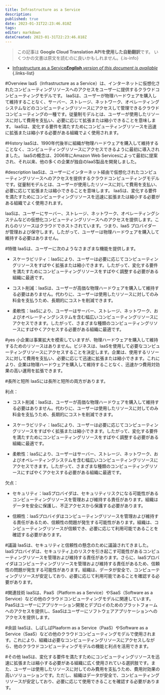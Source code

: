 ```yaml
---
title: Infrastructure as a Service
description: 
published: true
date: 2023-01-31T22:23:46.818Z
tags: 
editor: markdown
dateCreated: 2023-01-31T22:23:46.818Z
---
```


> この記事は **Google Cloud Translation APIを使用した自動翻訳**です。
いくつかの文書は原文を読むのに良いかもしれません。{.is-info}

- [Infrastructure as a Service***English** version of this document is available*](/en/Knowledge-base/Dictionary/infrastructure-as-a-service)
{.links-list}


#Overview
IaaS（Infrastructure as a Service）は、インターネットに仮想化されたコンピューティングリソースへのアクセスをユーザーに提供するクラウドコンピューティングモデルです。 IaaSは、ユーザーが物理ハードウェアを購入して維持することなく、サーバー、ストレージ、ネットワーク、オペレーティングシステムなどのコンピューティングリソースにアクセスして管理できるクラウドコンピューティングの一種です。従量制モデルとは、ユーザーが使用したリソースに対して費用を支払い、必要に応じて拡張または縮小できることを意味します。 IaaSは、変化する要件を満たすためにコンピューティングリソースを迅速に拡張または縮小する必要がある組織でよく使用されます。

#History
IaaSは、1990年代後半に組織が物理ハードウェアを購入して維持することなく、コンピューティングリソースにアクセスできるように最初に導入されました。 IaaSの概念は、2006年にAmazon Web Servicesによって最初に提案され、それ以来、他の多くの企業が独自のIaaS製品を開発しました。

#description
IaaSは、ユーザーにインターネット経由で仮想化されたコンピューティングリソースへのアクセスを提供するクラウドコンピューティングモデルです。従量制モデルとは、ユーザーが使用したリソースに対して費用を支払い、必要に応じて拡張または縮小できることを意味します。 IaaSは、変化する要件を満たすためにコンピューティングリソースを迅速に拡張または縮小する必要がある組織でよく使用されます。

IaaSは、ユーザーにサーバー、ストレージ、ネットワーク、オペレーティングシステムなどの仮想化コンピューティングリソースへのアクセスを提供します。これらのリソースはクラウドでホストされています。つまり、IaaS プロバイダーが管理および保守します。したがって、ユーザーは物理ハードウェアを購入して維持する必要はありません。

#特徴
IaaSは、ユーザーに次のようなさまざまな機能を提供します。

- スケーラビリティ：IaaSにより、ユーザーは必要に応じてコンピューティングリソースをすばやく拡張または縮小できます。したがって、変化する要件を満たすためにコンピューティングリソースをすばやく調整する必要がある組織に最適です。

- コスト削減：IaaSは、ユーザーが高価な物理ハードウェアを購入して維持する必要はありません。代わりに、ユーザーは使用したリソースに対してのみ料金を支払うため、長期的にコストを削減できます。

- 柔軟性：IaaSにより、ユーザーはサーバー、ストレージ、ネットワーク、およびオペレーティングシステムを含む幅広いコンピューティングリソースにアクセスできます。したがって、さまざまな種類のコンピューティングリソースにすばやくアクセスする必要がある組織に最適です。

#yes
小企業は事業拡大を模索していますが、物理ハードウェアを購入して維持するためのリソースはありません。ビジネスは、IaaSを使用して必要なコンピューティングリソースにアクセスすることを決定します。企業は、使用するリソースに対して費用を支払い、必要に応じて迅速に拡張または縮小できます。これにより、企業は物理ハードウェアを購入して維持することなく、迅速かつ費用対効果の高い運用を拡張できます。

#長所と短所
IaaSには長所と短所の両方があります。

利点：
- コスト削減：IaaSは、ユーザーが高価な物理ハードウェアを購入して維持する必要はありません。代わりに、ユーザーは使用したリソースに対してのみ料金を支払うため、長期的にコストを削減できます。

- スケーラビリティ：IaaSにより、ユーザーは必要に応じてコンピューティングリソースをすばやく拡張または縮小できます。したがって、変化する要件を満たすためにコンピューティングリソースをすばやく調整する必要がある組織に最適です。

- 柔軟性：IaaSにより、ユーザーはサーバー、ストレージ、ネットワーク、およびオペレーティングシステムを含む幅広いコンピューティングリソースにアクセスできます。したがって、さまざまな種類のコンピューティングリソースにすばやくアクセスする必要がある組織に最適です。

欠点：
- セキュリティ：IaaSプロバイダは、セキュリティリスクになる可能性があるコンピューティングリソースを管理および維持する責任があります。組織はデータを安全に保護し、不正アクセスから保護する必要があります。

- 信頼性：IaaSプロバイダはコンピューティングリソースを管理および維持する責任があるため、信頼性の問題が発生する可能性があります。組織は、コンピューティングリソースが信頼でき、必要に応じて利用可能であることを確認する必要があります。

#議論
IaaSは、セキュリティと信頼性の懸念のために議論されてきました。 IaaSプロバイダは、セキュリティ上のリスクを引き起こす可能性があるコンピューティングリソースを管理および維持する責任があります。さらに、IaaSプロバイダはコンピューティングリソースを管理および維持する責任があるため、信頼性の問題が発生する可能性があります。組織は、データが安全で、コンピューティングリソースが安定しており、必要に応じて利用可能であることを確認する必要があります。

#関連技術
IaaSは、PaaS（Platform as a Service）やSaaS（Software as a Service）などの他のクラウドコンピューティングモデルに関連しています。 PaaSはユーザーにアプリケーション開発とデプロイのためのプラットフォームへのアクセスを提供し、SaaSはユーザーにソフトウェアアプリケーションへのアクセスを提供します。

#余談
IaaSは、しばしばPlaaform as a Service（PaaS）やSoftware as a Service（SaaS）などの他のクラウドコンピューティングモデルで使用されます。これにより、組織は必要なコンピューティングリソースにアクセスしながら、他のクラウドコンピューティングモデルの機能と利点を活用できます。

#その他
IaaSは、変化する要件を満たすためにコンピューティングリソースを迅速に拡張または縮小する必要がある組織に広く使用されている選択肢です。また、ユーザーは使用したリソースに対してのみ費用を支払うため、費用対効果の高いソリューションです。ただし、組織はデータが安全で、コンピューティングリソースが安定しており、必要に応じて使用できることを確認する必要があります。